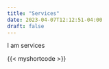 ```yaml
---
title: "Services"
date: 2023-04-07T12:12:51-04:00
draft: false
---
```


I am services

{{< myshortcode >}}